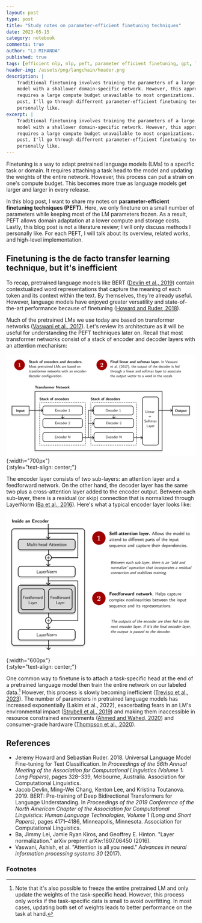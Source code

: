 ```yaml
---
layout: post
type: post
title: "Study notes on parameter-efficient finetuning techniques"
date: 2023-05-15
category: notebook
comments: true
author: "LJ MIRANDA"
published: true
tags: [efficient nlp, nlp, peft, parameter efficient finetuning, gpt, llm, large language models]
header-img: /assets/png/langchain/header.png
description: |
    Traditional finetuning involves training the parameters of a large language
    model with a shallower domain-specific network. However, this approach
    requires a large compute budget unavailable to most organizations. In this blog
    post, I'll go through differrent parameter-efficient finetuning techniques I
    personally like.
excerpt: |
    Traditional finetuning involves training the parameters of a large language
    model with a shallower domain-specific network. However, this approach
    requires a large compute budget unavailable to most organizations. In this blog
    post, I'll go through differrent parameter-efficient finetuning techniques I
    personally like.
---
```


<span class="firstcharacter">F</span>inetuning is a way to adapt pretrained
language models (LMs) to a specific task or domain. It requires attaching a task
head to the model and updating the weights of the entire network. However, this
process can put a strain on one's compute budget. This becomes more true as
language models get larger and larger in every release.

In this blog post, I want to share my notes on **parameter-efficient finetuning
techniques (PEFT).** Here, we only finetune on a small number of parameters
while keeping most of the LM parameters frozen. As a result, PEFT allows domain
adaptation at a lower compute and storage costs. Lastly, this blog post is not a
literature review; I will only discuss methods I personally like. For each PEFT,
I will talk about its overview, related works, and high-level implementation.

## Finetuning is the de facto transfer learning technique, but it's inefficient

To recap, pretrained language models like BERT ([Devlin et al.,
2019](#devlin2019bert)) contain contextualized word representations that capture
the meaning of each token and its context within the text. By themselves,
they're already useful. However, language models have enjoyed greater
versatility and state-of-the-art performance because of finetuning ([Howard and
Ruder, 2018](#howard2018ulmfit)).

Much of the pretrained LMs we use today are based on transformer networks
([Vaswani et al., 2017](#vaswani2017attention)). Let's review its architecture
as it will be useful for understanding the PEFT techniques later on. Recall that
most transformer networks consist of a stack of encoder and decoder layers with
an attention mechanism:


![](/assets/png/peft/transformer_network.png){:width="700px"}  
{:style="text-align: center;"}

The encoder layer consists of two sub-layers: an attention layer and a
feedforward network. On the other hand, the decoder layer has the same two plus
a cross-attention layer added to the encoder output. Between each sub-layer,
there is a residual (or skip) connection that is normalized through LayerNorm
([Ba et al., 2016](#ba2016layernorm)). Here's what a typical encoder layer looks
like:

![](/assets/png/peft/inside_encoder.png){:width="600px"}  
{:style="text-align: center;"}


One common way to finetune is to attach a task-specific head at the end of a
pretrained language model then train the entire network on our labeled data.[^1]
However, this process is slowly becoming inefficient ([Treviso et al., 2023]()). The number of
parameters in pretrained language models has increased exponentially (Lakim et
al., 2022), exacerbating fears in an LM's environmental impact ([Strubell et al.,
2019]()) and making them inaccessible in resource constrained
environments ([Ahmed and Wahed, 2020]()) and consumer-grade hardware ([Thompson et al., 2020]()).


<!-- include steps? -->


<!-- maybe small hf pseudocode? -->



<!-- However, this process is slowly getting inefficient (citation needed) -->



[^1]:

    Note that it's also possible to freeze the entire pretrained LM and only
    update the weights of the task-specific head. However, this process only
    works if the task-specific data is small to avoid overfitting. In most
    cases, updating both set of weights leads to better performance on the task
    at hand.


<!--

- To recap, pretrained language models contain contextualized word representations that capture the meaning of each token and its context within the text.
- By themselves, they're already useful. However, language models have enjoyed greater versatility because of finetuning. 


- Pretrained language models have enjoyed greater versatility because of finetuning. 
- Context-sensitive vectors 


-->

<!--

## There are efficient ways to adapt pretrained models


### Adapters - 

### Prompt tuning

### LoRA

-->

<!-- adapter networks -->


<!-- prefix tuning -->


<!-- mixture of experts -->

## References

- <a id="howard2018ulmfit">Jeremy Howard and Sebastian Ruder</a>. 2018. Universal Language Model Fine-tuning for Text Classification. In *Proceedings of the 56th Annual Meeting of the Association for Computational Linguistics (Volume 1: Long Papers)*, pages 328–339, Melbourne, Australia. Association for Computational Linguistics.
- <a id="devlin2019bert">Jacob Devlin, Ming-Wei Chang, Kenton Lee, and Kristina Toutanova</a>. 2019. BERT: Pre-training of Deep Bidirectional Transformers for Language Understanding. In *Proceedings of the 2019 Conference of the North American Chapter of the Association for Computational Linguistics: Human Language Technologies, Volume 1 (Long and Short Papers)*, pages 4171–4186, Minneapolis, Minnesota. Association for Computational Linguistics.
- <a id="ba2016layernorm">Ba, Jimmy Lei, Jamie Ryan Kiros, and Geoffrey E. Hinton</a>. "Layer normalization." arXiv preprint arXiv:1607.06450 (2016).
- <a id="vaswani2017attention">Vaswani, Ashish, et al</a>. "Attention is all you need." *Advances in neural information processing systems 30* (2017).


### Footnotes